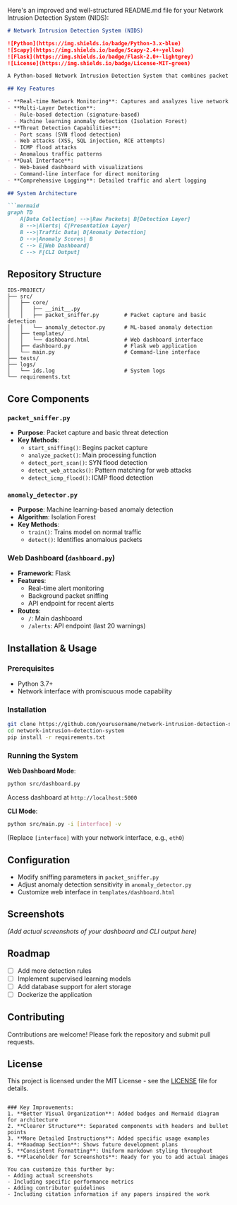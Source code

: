 Here's an improved and well-structured README.md file for your Network Intrusion Detection System (NIDS):

```markdown
# Network Intrusion Detection System (NIDS)

![Python](https://img.shields.io/badge/Python-3.x-blue)
![Scapy](https://img.shields.io/badge/Scapy-2.4+-yellow)
![Flask](https://img.shields.io/badge/Flask-2.0+-lightgrey)
![License](https://img.shields.io/badge/License-MIT-green)

A Python-based Network Intrusion Detection System that combines packet sniffing with machine learning-based anomaly detection to identify and visualize network threats in real-time.

## Key Features

- **Real-time Network Monitoring**: Captures and analyzes live network traffic
- **Multi-Layer Detection**:
  - Rule-based detection (signature-based)
  - Machine learning anomaly detection (Isolation Forest)
- **Threat Detection Capabilities**:
  - Port scans (SYN flood detection)
  - Web attacks (XSS, SQL injection, RCE attempts)
  - ICMP flood attacks
  - Anomalous traffic patterns
- **Dual Interface**:
  - Web-based dashboard with visualizations
  - Command-line interface for direct monitoring
- **Comprehensive Logging**: Detailed traffic and alert logging

## System Architecture

```mermaid
graph TD
    A[Data Collection] -->|Raw Packets| B[Detection Layer]
    B -->|Alerts| C[Presentation Layer]
    B -->|Traffic Data| D[Anomaly Detection]
    D -->|Anomaly Scores| B
    C --> E[Web Dashboard]
    C --> F[CLI Output]
```

## Repository Structure

```
IDS-PROJECT/
├── src/
│   ├── core/
│   │   ├── __init__.py
│   │   ├── packet_sniffer.py        # Packet capture and basic detection
│   │   └── anomaly_detector.py      # ML-based anomaly detection
│   ├── templates/
│   │   └── dashboard.html           # Web dashboard interface
│   ├── dashboard.py                 # Flask web application
│   └── main.py                      # Command-line interface
├── tests/
├── logs/
│   └── ids.log                      # System logs
└── requirements.txt
```

## Core Components

### `packet_sniffer.py`
- **Purpose**: Packet capture and basic threat detection
- **Key Methods**:
  - `start_sniffing()`: Begins packet capture
  - `analyze_packet()`: Main processing function
  - `detect_port_scan()`: SYN flood detection
  - `detect_web_attacks()`: Pattern matching for web attacks
  - `detect_icmp_flood()`: ICMP flood detection

### `anomaly_detector.py`
- **Purpose**: Machine learning-based anomaly detection
- **Algorithm**: Isolation Forest
- **Key Methods**:
  - `train()`: Trains model on normal traffic
  - `detect()`: Identifies anomalous packets

### Web Dashboard (`dashboard.py`)
- **Framework**: Flask
- **Features**:
  - Real-time alert monitoring
  - Background packet sniffing
  - API endpoint for recent alerts
- **Routes**:
  - `/`: Main dashboard
  - `/alerts`: API endpoint (last 20 warnings)

## Installation & Usage

### Prerequisites
- Python 3.7+
- Network interface with promiscuous mode capability

### Installation
```bash
git clone https://github.com/yourusername/network-intrusion-detection-system.git
cd network-intrusion-detection-system
pip install -r requirements.txt
```

### Running the System
**Web Dashboard Mode**:
```bash
python src/dashboard.py
```
Access dashboard at `http://localhost:5000`

**CLI Mode**:
```bash
python src/main.py -i [interface] -v
```
(Replace `[interface]` with your network interface, e.g., `eth0`)

## Configuration
- Modify sniffing parameters in `packet_sniffer.py`
- Adjust anomaly detection sensitivity in `anomaly_detector.py`
- Customize web interface in `templates/dashboard.html`

## Screenshots
*(Add actual screenshots of your dashboard and CLI output here)*

## Roadmap
- [ ] Add more detection rules
- [ ] Implement supervised learning models
- [ ] Add database support for alert storage
- [ ] Dockerize the application

## Contributing
Contributions are welcome! Please fork the repository and submit pull requests.

## License
This project is licensed under the MIT License - see the [LICENSE](LICENSE) file for details.
```

### Key Improvements:
1. **Better Visual Organization**: Added badges and Mermaid diagram for architecture
2. **Clearer Structure**: Separated components with headers and bullet points
3. **More Detailed Instructions**: Added specific usage examples
4. **Roadmap Section**: Shows future development plans
5. **Consistent Formatting**: Uniform markdown styling throughout
6. **Placeholder for Screenshots**: Ready for you to add actual images

You can customize this further by:
- Adding actual screenshots
- Including specific performance metrics
- Adding contributor guidelines
- Including citation information if any papers inspired the work
